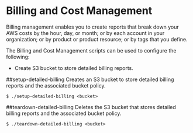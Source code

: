 Billing and Cost Management
===
Billing management enables you to create reports that break down your AWS costs by the hour, day, or month; or by each account in your organization; or by product or product resource; or by tags that you define.

The Billing and Cost Management scripts can be used to configure the following:

* Create S3 bucket to store detailed billing reports.

##setup-detailed-billing
Creates an S3 bucket to store detailed billing reports and the associated bucket policy.

	$ ./setup-detailed-billing <bucket>

##teardown-detailed-billing
Deletes the S3 bucket that stores detailed billing reports and the associated bucket policy.

	$ ./teardown-detailed-billing <bucket>
